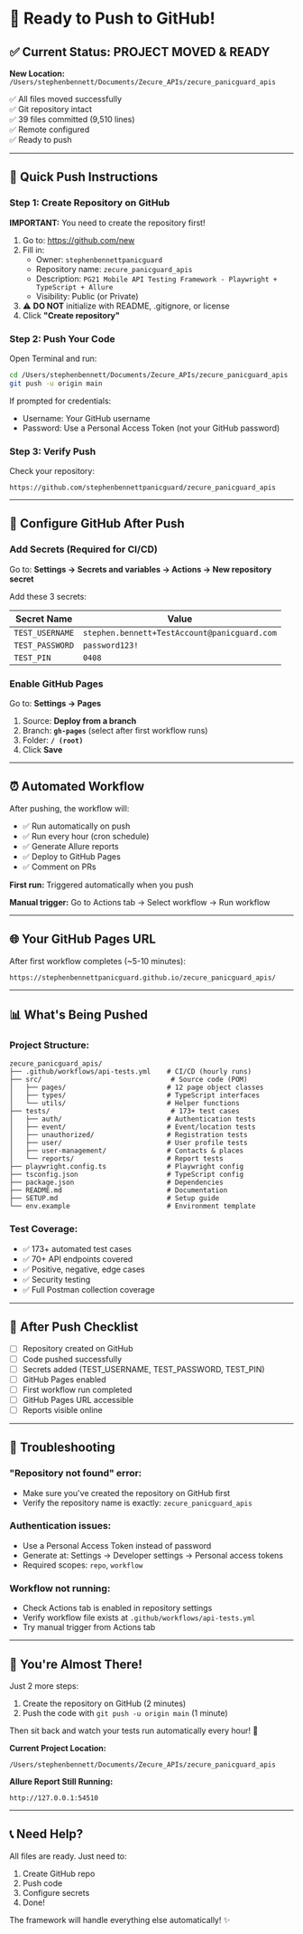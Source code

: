 # 🚀 Ready to Push to GitHub!

## ✅ **Current Status: PROJECT MOVED & READY**

**New Location:** `/Users/stephenbennett/Documents/Zecure_APIs/zecure_panicguard_apis`

✅ All files moved successfully  
✅ Git repository intact  
✅ 39 files committed (9,510 lines)  
✅ Remote configured  
✅ Ready to push  

---

## 📝 **Quick Push Instructions**

### Step 1: Create Repository on GitHub

**IMPORTANT:** You need to create the repository first!

1. Go to: https://github.com/new
2. Fill in:
   - Owner: `stephenbennettpanicguard`
   - Repository name: `zecure_panicguard_apis`
   - Description: `PG21 Mobile API Testing Framework - Playwright + TypeScript + Allure`
   - Visibility: Public (or Private)
3. ⚠️ **DO NOT** initialize with README, .gitignore, or license
4. Click **"Create repository"**

### Step 2: Push Your Code

Open Terminal and run:

```bash
cd /Users/stephenbennett/Documents/Zecure_APIs/zecure_panicguard_apis
git push -u origin main
```

If prompted for credentials:
- Username: Your GitHub username
- Password: Use a Personal Access Token (not your GitHub password)

### Step 3: Verify Push

Check your repository:
```
https://github.com/stephenbennettpanicguard/zecure_panicguard_apis
```

---

## 🔐 **Configure GitHub After Push**

### Add Secrets (Required for CI/CD)

Go to: **Settings → Secrets and variables → Actions → New repository secret**

Add these 3 secrets:

| Secret Name | Value |
|-------------|-------|
| `TEST_USERNAME` | `stephen.bennett+TestAccount@panicguard.com` |
| `TEST_PASSWORD` | `password123!` |
| `TEST_PIN` | `0408` |

### Enable GitHub Pages

Go to: **Settings → Pages**

1. Source: **Deploy from a branch**
2. Branch: **`gh-pages`** (select after first workflow runs)
3. Folder: **`/ (root)`**
4. Click **Save**

---

## ⏰ **Automated Workflow**

After pushing, the workflow will:
- ✅ Run automatically on push
- ✅ Run every hour (cron schedule)
- ✅ Generate Allure reports
- ✅ Deploy to GitHub Pages
- ✅ Comment on PRs

**First run:** Triggered automatically when you push

**Manual trigger:** Go to Actions tab → Select workflow → Run workflow

---

## 🌐 **Your GitHub Pages URL**

After first workflow completes (~5-10 minutes):
```
https://stephenbennettpanicguard.github.io/zecure_panicguard_apis/
```

---

## 📊 **What's Being Pushed**

### Project Structure:
```
zecure_panicguard_apis/
├── .github/workflows/api-tests.yml    # CI/CD (hourly runs)
├── src/                                # Source code (POM)
│   ├── pages/                         # 12 page object classes
│   ├── types/                         # TypeScript interfaces
│   └── utils/                         # Helper functions
├── tests/                              # 173+ test cases
│   ├── auth/                          # Authentication tests
│   ├── event/                         # Event/location tests
│   ├── unauthorized/                  # Registration tests
│   ├── user/                          # User profile tests
│   ├── user-management/               # Contacts & places
│   └── reports/                       # Report tests
├── playwright.config.ts               # Playwright config
├── tsconfig.json                      # TypeScript config
├── package.json                       # Dependencies
├── README.md                          # Documentation
├── SETUP.md                           # Setup guide
└── env.example                        # Environment template
```

### Test Coverage:
- ✅ 173+ automated test cases
- ✅ 70+ API endpoints covered
- ✅ Positive, negative, edge cases
- ✅ Security testing
- ✅ Full Postman collection coverage

---

## 🎯 **After Push Checklist**

- [ ] Repository created on GitHub
- [ ] Code pushed successfully
- [ ] Secrets added (TEST_USERNAME, TEST_PASSWORD, TEST_PIN)
- [ ] GitHub Pages enabled
- [ ] First workflow run completed
- [ ] GitHub Pages URL accessible
- [ ] Reports visible online

---

## 🔧 **Troubleshooting**

### "Repository not found" error:
- Make sure you've created the repository on GitHub first
- Verify the repository name is exactly: `zecure_panicguard_apis`

### Authentication issues:
- Use a Personal Access Token instead of password
- Generate at: Settings → Developer settings → Personal access tokens
- Required scopes: `repo`, `workflow`

### Workflow not running:
- Check Actions tab is enabled in repository settings
- Verify workflow file exists at `.github/workflows/api-tests.yml`
- Try manual trigger from Actions tab

---

## 🎊 **You're Almost There!**

Just 2 more steps:
1. Create the repository on GitHub (2 minutes)
2. Push the code with `git push -u origin main` (1 minute)

Then sit back and watch your tests run automatically every hour! 🚀

**Current Project Location:**
```
/Users/stephenbennett/Documents/Zecure_APIs/zecure_panicguard_apis
```

**Allure Report Still Running:**
```
http://127.0.0.1:54510
```

---

## 📞 **Need Help?**

All files are ready. Just need to:
1. Create GitHub repo
2. Push code
3. Configure secrets
4. Done!

The framework will handle everything else automatically! ✨

